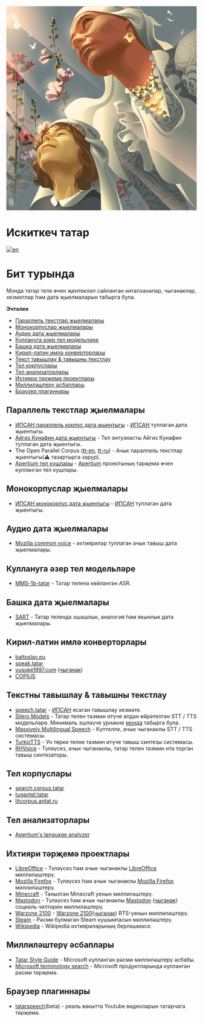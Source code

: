 <div align="left">
	<img width="540" height="540" src="media/logo.jpg" alt="Искиткеч татар">
</div>

# Искиткеч татар

[![en](https://img.shields.io/badge/lang-en-red.svg)](README.md)

# Бит турында

Монда татар теле өчен җентекләп сайланган китапханәләр, чыганаклар, хезмәтләр һәм дата җыелмаларын табырга була.

**Эчтәлек**

- [Параллель текстлар җыелмалары](#параллель-текстлар-җыелмалары)
- [Монокорпуслар җыелмалары](#монокорпуслар-җыелмалары)
- [Аудио дата җыелмалары](#аудио-дата-җыелмалары)
- [Куллануга әзер тел модельләре](#куллануга-әзер-тел-модельләре)
- [Башка дата җыелмалары](#башка-дата-җыелмалары)
- [Кирил-латин имлә конверторлары](#кирил-латин-имлә-конверторлары)
- [Текст тавышлау & тавышны текстлау](#текст-тавышлау--тавышны-текстлау)
- [Тел корпуслары](#тел-корпуслары)
- [Тел анализаторлары](#тел-анализаторлары)
- [Ихтияри тәрҗемә проектлары](#ихтияри-тәрҗемә-проектлары)
- [Миллиләштерү әсбаплары](#миллиләштерү-әсбаплары)
- [Браузер плагиннары](#браузер-плагиннары)

## Параллель текстлар җыелмалары

* [ИПСАН параллель корпус дата җыентыгы](https://huggingface.co/datasets/IPSAN/tatar_translation_dataset) - [ИПСАН](https://www.antat.ru/tt/)
  туплаган дата җыентыгы.
* [Айгиз Кунафин дата җыентыгы](https://huggingface.co/datasets/AigizK/tatar-russian-parallel-corpora) - Тел энтузиасты
  Айгиз Кунафин туплаган дата җыентыгы.
* The Open Parallel
  Corpus ([tt-en](https://opus.nlpl.eu/results/tt&en/corpus-result-table), [tt-ru](https://opus.nlpl.eu/results/tt&ru/corpus-result-table)) -
  Ачык параллель текстлар җыентыгы(⚠ тазартырга зарур).
* [Apertium тел кушлары](https://github.com/apertium/apertium-tat-rus) - [Apertium](https://www.apertium.org/index.rus.html)
  проектының тәрҗемә өчен кулланган тел кушлары.

## Монокорпуслар җыелмалары

* [ИПСАН монокорпус дата җыентыгы](https://huggingface.co/datasets/IPSAN/corpus_of_the_tatar_language) - [ИПСАН](https://www.antat.ru/tt/)
  туплаган дата җыентыгы.

## Аудио дата җыелмалары

* [Mozilla common voice](https://commonvoice.mozilla.org/tt/datasets) - ихтияриләр туплаган ачык тавыш дата җыелмалары.

## Куллануга әзер тел модельләре

* [MMS-1b-tatar](https://huggingface.co/AigizK/wav2vec2-large-mms-1b-tatar) - Татар теленә көйләнгән ASR.

## Башка дата җыелмалары

* [SART](https://github.com/tat-nlp/SART) - Татар телендә ошашлык, аналогия һәм якынлык дата җыелмалары.

## Кирил-латин имлә конверторлары

* [baltoslav.eu](https://baltoslav.eu/lat/index.php)
* [speak.tatar](https://speak.tatar/en/lang/converter/tat/latin/cyrillic/)
* [yusuke1997.com](https://yusuke1997.com/tatar) ([чыганак](https://github.com/yusuke1997/translit_tt))
* [COPIUS](https://www.copius.eu/trtr.php?lang=tat)

## Текстны тавышлау & тавышны текстлау

* [speech.tatar](https://speech.tatar/) - [ИПСАН](https://www.antat.ru/tt/) ясаган тавышлау хезмәте.
* [Silero Models](https://github.com/snakers4/silero-models?tab=readme-ov-file#cyrillic-languages) - Татар телен таэмин
  итүче алдан өйрәтелгән STT / TTS модельләре. Минималь эшләүче
  урнәкне [монда](https://colab.research.google.com/drive/1hsn_Liy19eu17mb9qEQhM2GMEBxzcAP-#scrollTo=7b9e704a) табырга
  була.
* [Massively Multilingual Speech](https://huggingface.co/spaces/mms-meta/MMS) - Күптелле, ачык чыганаклы STT / TTS
  системасы.
* [TurkicTTS](https://github.com/IS2AI/TurkicTTS) - Ун төрки телне таэмин итүче тавыш синтезы системасы.
* [RHVoice](https://github.com/RHVoice/RHVoice) - Түләүсез, ачык чыганаклы, татар телен тәэмин итә торган тавыш
  синтезаторы.

## Тел корпуслары

* [search.corpus.tatar](https://search.corpus.tatar/index.php?of=search/search.php)
* [tugantel.tatar](https://tugantel.tatar/?lang=tt)
* [litcorpus.antat.ru](https://litcorpus.antat.ru/index_tt.html)

## Тел анализаторлары

* [Apertium's language analyzer](https://github.com/apertium/apertium-tat)

## Ихтияри тәрҗемә проектлары

* [LibreOffice](https://translations.documentfoundation.org/languages/tt/) - Түләүсез һәм ачык
  чыганаклы [LibreOffice](https://www.libreoffice.org/) миллиләштерү.
* [Mozilla Firefox](https://pontoon.mozilla.org/tt/) - Түләүсез һәм ачык
  чыганаклы [Mozilla Firefox](https://www.mozilla.org/) миллиләштерү.
* [Minecraft](https://crowdin.com/project/minecraft/tt-RU) - Танылган Minecraft уенын миллиләштерү.
* [Mastodon](https://crowdin.com/project/mastodon/tt-RU) - Түләүсез һәм ачык
  чыганаклы [Mastodon](https://joinmastodon.org/) ([чыганак](https://github.com/mastodon)) социаль челтәрен
  миллиләштерү.
* [Warzone 2100](https://crowdin.com/project/warzone2100/tt-RU) - [Warzone 2100](https://wz2100.net/)([чыганак](https://github.com/Warzone2100/warzone2100))
  RTS-уенын миллиләштерү.
* [Steam](https://github.com/Amirhan-Taipovjan-Greatest-I/unofficial-tatar-steam-translations) - Рәсми булмаган Steam
  кушымтасын миллиләштерү.
* [Wikipedia](https://t.me/wugtat) - Wikipedia ихтияриларының берләшмәсе.

## Миллиләштерү әсбаплары

* [Tatar Style Guide](https://download.microsoft.com/download/4/8/2/4825b7b4-fda5-4f66-b475-0cc6a6b4e13f/tat-rus-styleguide.pdf) -
  Microsoft кулланган рәсми миллиләштерү әсбабы.
* [Microsoft terminology search](https://msit.powerbi.com/view?r=eyJrIjoiODJmYjU4Y2YtM2M0ZC00YzYxLWE1YTktNzFjYmYxNTAxNjQ0IiwidCI6IjcyZjk4OGJmLTg2ZjEtNDFhZi05MWFiLTJkN2NkMDExZGI0NyIsImMiOjV9) -
  Microsoft продуктларында кулланган рәсми тәрҗемә.

## Браузер плагиннары

* [tatarspeech](https://tatarspeech.dtc.tatar/)(beta) - реаль вакытта Youtube видеоларын татарчага тәрҗемә. 